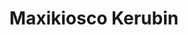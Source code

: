 ---
title: "Maxikiosco Kerubin"
url: /ciudad-autonoma-de-buenos-aires/maxikiosco-kerubin/
shop: Kiosk
---